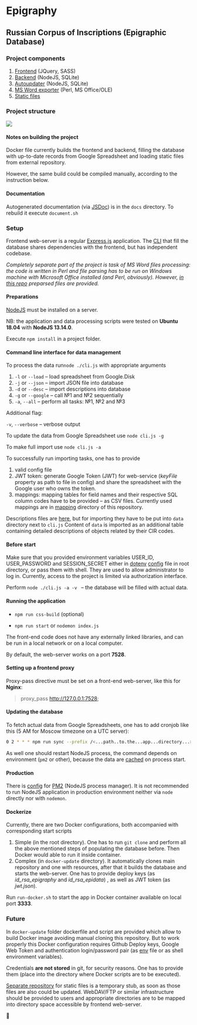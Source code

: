 # Epigraphy
## Russian Corpus of Inscriptions (Epigraphic Database)

### Project components

1. [Frontend](https://github.com/yaskevich/epigraphy/tree/master/public) (JQuery, SASS)
2. [Backend](https://github.com/yaskevich/epigraphy/blob/master/index.js) (NodeJS, SQLite)
3. [Autoupdater](https://github.com/yaskevich/epigraphy/blob/master/cli.js) (NodeJS, SQLite)
4. [MS Word exporter](https://github.com/yaskevich/epigraphy//tree/master/word) (Perl, MS Office/OLE)
5. [Static files](https://github.com/yaskevich/epidata/)

### Project structure

<img src="https://yuml.me/f9a78648.png"/>

#### Notes on building the project

Docker file currently builds the frontend and backend, filling the database with up-to-date records from Google Spreadsheet and loading static files from external repository.

However, the same build could be compiled manually, according to the instruction below.

#### Documentation

Autogenerated documentation (via [JSDoc](https://jsdoc.app/)) is in the `docs` directory. To rebuild it execute `document.sh` 

### Setup

Frontend web-server is a regular [Express.js](https://expressjs.com) application. The [CLI](https://github.com/yaskevich/epigraphy/cli.js) that fill the database shares dependencies with the frontend, but has independent codebase.

*Completely separate part of the project is task of MS Word files processing: the code is written in Perl and file parsing has to be run on Windows machine with Microsoft Office installed (and Perl, obviously). However, [in this repo](https://github.com/yaskevich/epidata/) preparsed files are provided.*

#### Preparations

[NodeJS](https://nodejs.org/) must be installed on a server.

NB: the application and data processing scripts were tested on **Ubuntu 18.04** with **NodeJS 13.14.0**.

Execute `npm install` in a project folder.

#### Command line interface for data management

To process the data run`node ./cli.js` with appropriate arguments

1. `-l` or `--load` – load spreadsheet from Google.Disk
2. `-j` or `--json` – import JSON file into database
3. `-d` or `--desc` – import descriptions into database
4. `-g` or `--google` – call №1 and №2 sequentially
5. `-a`, `--all` – perform all tasks:  №1, №2 and №3

Additional flag:

`-v`, `--verbose` – verbose output

To update the data from Google Spreadsheet use `node cli.js -g`

To make full import use `node cli.js -a`

To successfully run importing tasks, one has to provide

1. valid config file
2. JWT token: generate Google Token (JWT) for web-service (*keyFile* property as path to file in config) and share the spreadsheet with the Google user who owns the token.
3. mappings: mapping tables for field names and their respective SQL column codes have to be provided – as CSV files. Currently used mappings are in [mapping](https://github.com/yaskevich/epigraphy/tree/master/mapping/) directory of this repository.

Descriptions files are [here](https://github.com/yaskevich/epidata/), but for importing they have to be put into `data` directory next to `cli.js` Content of `data` is imported as an additional table containing detailed descriptions of objects related by their CIR codes.

#### Before start

Make sure that you provided  environment variables USER_ID, USER_PASSWORD and SESSION_SECRET either in [dotenv](https://www.npmjs.com/package/dotenv) [config](https://github.com/yaskevich/epigraphy/blob/master/config/default.json) file in root directory, or pass them with shell. They are used to allow administrator to log in. Currently, access to the project is limited via authorization interface.

Perform `node ./cli.js -a -v ` – the database will be filled with actual data.

#### Running the application

* `npm run css-build` (optional)

* `npm run start` or `nodemon index.js` 

The front-end code does not have any externally linked libraries, and can be run in a local network or on a local computer.

By default, the web-server works on a port **7528**.

#### Setting up a frontend proxy

Proxy-pass directive must be set on a front-end web-server, like this for **Nginx**:

> proxy_pass http://127.0.0.1:7528;

#### Updating the database

To fetch actual data from Google Spreadsheets, one has to add cronjob like this (5 AM for Moscow timezone on a UTC server):

```bash
0 2 * * * npm run sync --prefix /<...path..to.the...app...directory...>/  > /dev/null 2>&1
```

As well one should restart NodeJS process, the command depends on environment (`pm2` or other), because the data are <u>cached</u> on process  start.

#### Production

There is [config](https://github.com/yaskevich/epigraphy/ecosystem.config.js) for [PM2](https://pm2.keymetrics.io) (NodeJS process manager). It is not recommended to run NodeJS application in production environment neither via `node` directly nor with `nodemon`.

#### Dockerize

Currently, there are two Docker configurations, both accompanied with corresponding start scripts

1. Simple (in the root directory). One has to run `git clone` and perform all the above mentioned steps of populating the database before. Then Docker would able to run it inside container.
2. Complex (in `docker-update` directory). It automatically clones main repository and one with resources, after that it builds the database and starts the web-server. One has to provide deploy keys  (as *id_rsa_epigraphy* and *id_rsa_epidata*) , as well as JWT token (as *jwt.json*).

Run `run-docker.sh` to start the app in Docker container available on local port **3333**.

### Future

In `docker-update` folder dockerfile and script are provided which allow to build Docker image avoiding manual cloning this repository. But to work properly this Docker configuration requires Github Deploy keys, Google Web Token and authentication login/password pair  (as [env](https://www.npmjs.com/package/dotenv) file or as shell environment variables).

Credentials **are not stored** in git, for security reasons. One has to provide them (place into the directory where Docker scripts are to be executed).

[Separate repository](https://github.com/yaskevich/epidata/) for static files is a temporary stub, as soon as those files are also could be updated. WebDAV/FTP or similar infrastructure should be provided to users and appropriate directories are to be mapped into directory space accessible by frontend web-server.



:space_invader: